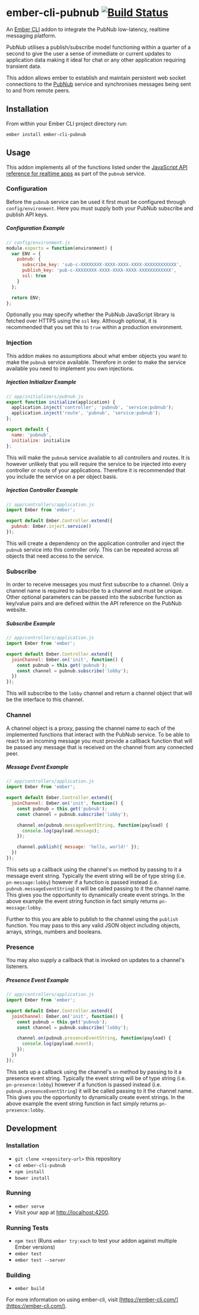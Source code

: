 # ember-cli-pubnub [![Build Status](https://travis-ci.org/tomasbasham/ember-cli-pubnub.svg?branch=master)](https://travis-ci.org/tomasbasham/ember-cli-pubnub)

An [Ember CLI](https://ember-cli.com/) addon to integrate the PubNub
low-latency, realtime messaging platform.

PubNub utilises a publish/subscribe model functioning within a quarter of a
second to give the user a sense of immediate or current updates to application
data making it ideal for chat or any other application requiring transient
data.

This addon allows ember to establish and maintain persistent web socket
connections to the [PubNub](https://www.pubnub.com/) service and synchronises
messages being sent to and from remote peers.

## Installation

From within your Ember CLI project directory run:
```
ember install ember-cli-pubnub
```

## Usage

This addon implements all of the functions listed under the [JavaScript API
reference for realtime
apps](https://www.pubnub.com/docs/web-javascript/api-reference) as part of the
`pubnub` service.

### Configuration

Before the `pubnub` service can be used it first must be configured through
`config/environment`. Here you must supply both your PubNub subscribe and
publish API keys.

##### Configuration Example

```JavaScript
// config/environment.js
module.exports = function(environment) {
  var ENV = {
    pubnub: {
      subscribe_key: 'sub-c-XXXXXXXX-XXXX-XXXX-XXXX-XXXXXXXXXXXX',
      publish_key: 'pub-c-XXXXXXXX-XXXX-XXXX-XXXX-XXXXXXXXXXXX',
      ssl: true
    }
  };

  return ENV;
};
```

Optionally you may specify whether the PubNub JavaScript library is fetched
over HTTPS using the `ssl` key. Although optional, it is recommended that you
set this to `true` within a production environment.

### Injection

This addon makes no assumptions about what ember objects you want to make the
`pubnub` service available. Therefore in order to make the service available
you need to implement you own injections.

##### Injection Initializer Example

```JavaScript
// app/initializers/pubnub.js
export function initialize(application) {
  application.inject('controller', 'pubnub', 'service:pubnub');
  application.inject('route', 'pubnub', 'service:pubnub');
};

export default {
  name: 'pubnub',
  initialize: initialize
};
```

This will make the `pubnub` service available to all controllers and routes. It
is however unlikely that you will require the service to be injected into every
controller or route of your applications. Therefore it is recommended that you
include the service on a per object basis.

##### Injection Controller Example

```JavaScript
// app/controllers/application.js
import Ember from 'ember';

export default Ember.Controller.extend({
  pubnub: Ember.inject.service()
});
```

This will create a dependency on the application controller and inject the
`pubnub` service into this controller only. This can be repeated across all
objects that need access to the service.

### Subscribe

In order to receive messages you must first subscribe to a channel. Only a
channel name is required to subscribe to a channel and must be unique. Other
optional parameters can be passed into the subscribe function as key/value
pairs and are defined within the API reference on the PubNub website.

##### Subscribe Example

```JavaScript
// app/controllers/application.js
import Ember from 'ember';

export default Ember.Controller.extend({
  joinChannel: Ember.on('init', function() {
    const pubnub = this.get('pubnub');
    const channel = pubnub.subscribe('lobby');
  })
});
```

This will subscribe to the `lobby` channel and return a channel object that
will be the interface to this channel.

### Channel

A channel object is a proxy, passing the channel name to each of the
implemented functions that interact with the PubNub service. To be able to
react to an incoming message you must provide a callback function that will be
passed any message that is received on the channel from any connected peer.

##### Message Event Example

```JavaScript
// app/controllers/application.js
import Ember from 'ember';

export default Ember.Controller.extend({
  joinChannel: Ember.on('init', function() {
    const pubnub = this.get('pubnub');
    const channel = pubnub.subscribe('lobby');

    channel.on(pubnub.messageEventString, function(payload) {
      console.log(payload.message);
    });

    channel.publish({ message: 'hello, world!' });
  })
});
```

This sets up a callback using the channel's `on` method by passing to it a
message event string. Typically the event string will be of type string (i.e.
`pn-message:lobby`) however if a function is passed instead (i.e.
`pubnub.messageEventString`) it will be called passing to it the channel name.
This gives you the opportunity to dynamically create event strings. In the
above example the event string function in fact simply returns
`pn-message:lobby`.

Further to this you are able to publish to the channel using the `publish`
function. You may pass to this any valid JSON object including objects, arrays,
strings, numbers and booleans.

### Presence

You may also supply a callback that is invoked on updates to a channel's
listeners.

##### Presence Event Example

```JavaScript
// app/controllers/application.js
import Ember from 'ember';

export default Ember.Controller.extend({
  joinChannel: Ember.on('init', function() {
    const pubnub = this.get('pubnub');
    const channel = pubnub.subscribe('lobby');

    channel.on(pubnub.presenceEventString, function(payload) {
      console.log(payload.event);
    });
  })
});
```

This sets up a callback using the channel's `on` method by passing to it a
presence event string. Typically the event string will be of type string (i.e.
`pn-presence:lobby`) however if a function is passed instead (i.e.
`pubnub.presenceEventString`) it will be called passing to it the channel name.
This gives you the opportunity to dynamically create event strings. In the
above example the event string function in fact simply returns
`pn-presence:lobby`.

## Development

### Installation

* `git clone <repository-url>` this repository
* `cd ember-cli-pubnub`
* `npm install`
* `bower install`

### Running

* `ember serve`
* Visit your app at [http://localhost:4200](http://localhost:4200).

### Running Tests

* `npm test` (Runs `ember try:each` to test your addon against multiple Ember
  versions)
* `ember test`
* `ember test --server`

### Building

* `ember build`

For more information on using ember-cli, visit
[https://ember-cli.com/](https://ember-cli.com/).
